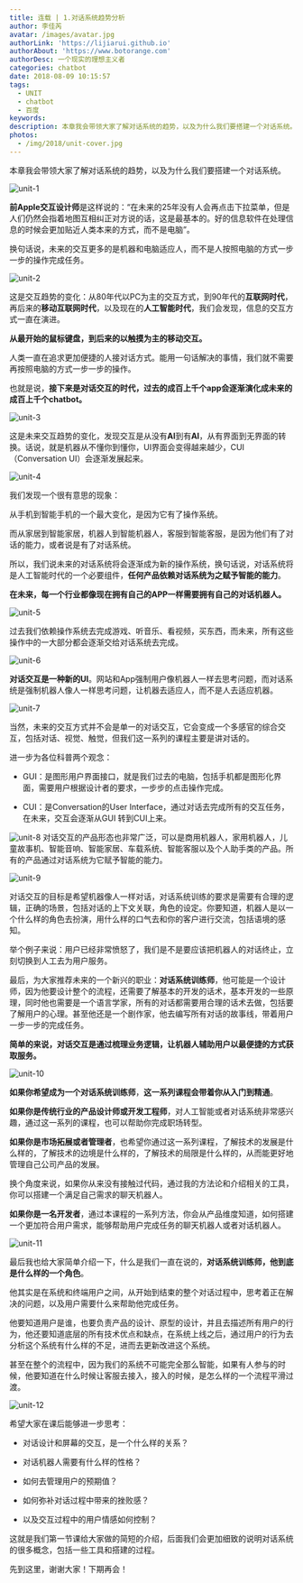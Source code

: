 ```yaml
---
title: 连载 | 1.对话系统趋势分析
author: 李佳芮
avatar: /images/avatar.jpg
authorLink: 'https://lijiarui.github.io'
authorAbout: 'https://www.botorange.com'
authorDesc: 一个现实的理想主义者
categories: chatbot
date: 2018-08-09 10:15:57
tags: 
  - UNIT
  - chatbot
  - 百度
keywords:
description: 本章我会带领大家了解对话系统的趋势，以及为什么我们要搭建一个对话系统。
photos:
  - /img/2018/unit-cover.jpg
---
```


本章我会带领大家了解对话系统的趋势，以及为什么我们要搭建一个对话系统。

![unit-1](/img/2018/unit-1-1.jpeg)

**前Apple交互设计师**是这样说的：“在未来的25年没有人会再点击下拉菜单，但是人们仍然会指着地图互相纠正对方说的话，这是最基本的。好的信息软件在处理信息的时候会更加贴近人类本来的方式，而不是电脑”。

换句话说，未来的交互更多的是机器和电脑适应人，而不是人按照电脑的方式一步一步的操作完成任务。

![unit-2](/img/2018/unit-1-2.jpeg)

这是交互趋势的变化：从80年代以PC为主的交互方式，到90年代的**互联网时代**，再后来的**移动互联网时代**，以及现在的**人工智能时代**，我们会发现，信息的交互方式一直在演进。

**从最开始的鼠标键盘，到后来的以触摸为主的移动交互。**

人类一直在追求更加便捷的人接对话方式。能用一句话解决的事情，我们就不需要再按照电脑的方式一步一步的操作。

也就是说，**接下来是对话交互的时代，过去的成百上千个app会逐渐演化成未来的成百上千个chatbot。**  

![unit-3](/img/2018/unit-1-3.jpeg)

这是未来交互趋势的变化，发现交互是从没有**AI**到有**AI**，从有界面到无界面的转换。话说，就是机器从不懂你到懂你，UI界面会变得越来越少，CUI（Conversation UI）会逐渐发展起来。 

![unit-4](/img/2018/unit-1-4.jpeg)

我们发现一个很有意思的现象：

从手机到智能手机的一个最大变化，是因为它有了操作系统。

而从家居到智能家居，机器人到智能机器人，客服到智能客服，是因为他们有了对话的能力，或者说是有了对话系统。

所以，我们说未来的对话系统将会逐渐成为新的操作系统，换句话说，对话系统将是人工智能时代的一个必要组件，**任何产品依赖对话系统为之赋予智能的能力**。

**在未来，每一个行业都像现在拥有自己的APP一样需要拥有自己的对话机器人。**  

![unit-5](/img/2018/unit-1-5.jpeg)

过去我们依赖操作系统去完成游戏、听音乐、看视频，买东西，而未来，所有这些操作中的一大部分都会逐渐交给对话系统去完成。

![unit-6](/img/2018/unit-1-6.jpeg)

**对话交互是一种新的UI**。网站和App强制用户像机器人一样去思考问题，而对话系统是强制机器人像人一样思考问题，让机器去适应人，而不是人去适应机器。

![unit-7](/img/2018/unit-1-7.jpeg)

当然，未来的交互方式并不会是单一的对话交互，它会变成一个多感官的综合交互，包括对话、视觉、触觉，但我们这一系列的课程主要是讲对话的。

进一步为各位科普两个观念：

*   GUI：是图形用户界面接口，就是我们过去的电脑，包括手机都是图形化界面，需要用户根据设计者的要求，一步步的点击操作完成。

*   CUI：是Conversation的User Interface，通过对话去完成所有的交互任务，在未来，交互会逐渐从GUI 转到CUI上来。 

![unit-8](/img/2018/unit-1-8.jpeg)
对话交互的产品形态也非常广泛，可以是商用机器人，家用机器人，儿童故事机、智能音响、智能家居、车载系统、智能客服以及个人助手类的产品。所有的产品通过对话系统为它赋予智能的能力。

![unit-9](/img/2018/unit-1-9.jpeg)

对话交互的目标是希望机器像人一样对话，对话系统训练的要求是需要有合理的逻辑，正确的场景，包括对话的上下文关联，角色的设定。你要知道，机器人是以一个什么样的角色去扮演，用什么样的口气去和你的客户进行交流，包括语境的感知。

举个例子来说：用户已经非常愤怒了，我们是不是要应该把机器人的对话终止，立刻切换到人工去为用户服务。

最后，为大家推荐未来的一个新兴的职业：**对话系统训练师**，他可能是一个设计师，因为他要设计整个的流程，还需要了解基本的开发的话术，基本开发的一些原理，同时他也需要是一个语言学家，所有的对话都需要用合理的话术去做，包括要了解用户的心理。甚至他还是一个剧作家，他去编写所有对话的故事线，带着用户一步一步的完成任务。

**简单的来说，对话交互是通过梳理业务逻辑，让机器人辅助用户以最便捷的方式获取服务。**

![unit-10](/img/2018/unit-1-10.jpeg)

**如果你希望成为一个对话系统训练师**，**这一系列课程会带着你从入门到精通**。

**如果你是传统行业的产品设计师或开发工程师**，对人工智能或者对话系统非常感兴趣，通过这一系列的课程，也可以帮助你完成职场转型。

**如果你是市场拓展或者管理者**，也希望你通过这一系列课程，了解技术的发展是什么样的，了解技术的边境是什么样的，了解技术的局限是什么样的，从而能更好地管理自己公司产品的发展。

换个角度来说，如果你从来没有接触过代码，通过我的方法论和介绍相关的工具，你可以搭建一个满足自己需求的聊天机器人。

**如果你是一名开发者**，通过本课程的一系列方法，你会从产品维度知道，如何搭建一个更加符合用户需求，能够帮助用户完成任务的聊天机器人或者对话机器人。

![unit-11](/img/2018/unit-1-11.jpeg)

最后我也给大家简单介绍一下，什么是我们一直在说的，**对话系统训练师，他到底是什么样的一个角色**。

他其实是在系统和终端用户之间，从开始到结束的整个对话过程中，思考着正在解决的问题，以及用户需要什么来帮助他完成任务。

他要知道用户是谁，也要负责产品的设计、原型的设计，并且去描述所有用户的行为，他还要知道底层的所有技术优点和缺点，在系统上线之后，通过用户的行为去分析这个系统有什么样的不足，进而去更新改进这个系统。

甚至在整个的流程中，因为我们的系统不可能完全那么智能，如果有人参与的时候，他要知道在什么时候让客服去接入，接入的时候，是怎么样的一个流程平滑过渡。

![unit-12](/img/2018/unit-1-12.jpeg)

希望大家在课后能够进一步思考：

*   对话设计和屏幕的交互，是一个什么样的关系？

*   对话机器人需要有什么样的性格？

*   如何去管理用户的预期值？

*   如何弥补对话过程中带来的挫败感？

*   以及交互过程中的用户情感如何控制？

这就是我们第一节课给大家做的简短的介绍，后面我们会更加细致的说明对话系统的很多概念，包括一些工具和搭建的过程。 

先到这里，谢谢大家！下期再会！
